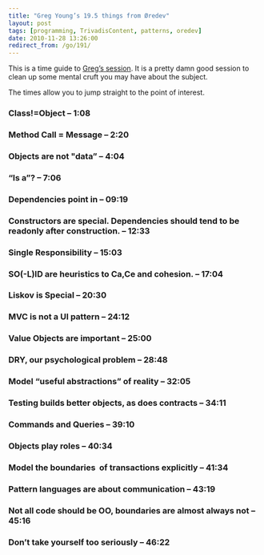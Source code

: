 ```yaml
---
title: "Greg Young’s 19.5 things from Øredev"
layout: post
tags: [programming, TrivadisContent, patterns, oredev]
date: 2010-11-28 13:26:00
redirect_from: /go/191/
---
```


This is a time guide to [Greg’s session](http://vimeo.com/17151526). It is a pretty damn good session to clean up some mental cruft you may have about the subject. 

The times allow you to jump straight to the point of interest.

### Class!=Object – 1:08

### Method Call = Message – 2:20

### Objects are not "data” – 4:04

### “Is a”? – 7:06

### Dependencies point in – 09:19

### Constructors are special. Dependencies should tend to be readonly after construction. – 12:33

### Single Responsibility – 15:03

### SO(-L)ID are heuristics to Ca,Ce and cohesion. – 17:04

### Liskov is Special – 20:30

### MVC is not a UI pattern – 24:12

### Value Objects are important – 25:00

### DRY, our psychological problem – 28:48

### Model “useful abstractions” of reality – 32:05

### Testing builds better objects, as does contracts – 34:11

### Commands and Queries – 39:10

### Objects play roles – 40:34

### Model the boundaries&nbsp; of transactions explicitly – 41:34

### Pattern languages are about communication – 43:19

### Not all code should be OO, boundaries are almost always not – 45:16

### Don’t take yourself too seriously – 46:22